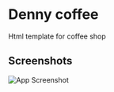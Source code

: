 
# Denny coffee

Html template for coffee shop


## Screenshots

![App Screenshot](https://i.ibb.co/WFK9R4b/screencapture-sakibulhassanomi-github-io-denny-coffee-2022-09-29-22-36-12.png)
